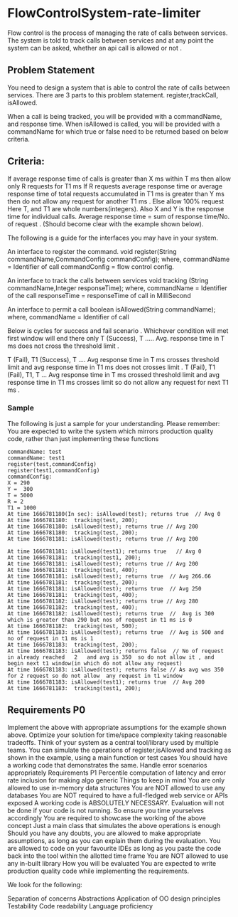 # FlowControlSystem-rate-limiter
Flow control is the process of managing the rate of calls between services. The system is told to track calls between services and at any point the system can be asked, whether an api call is allowed or not .

## Problem Statement
You need to design a system that is able to control the rate of calls between services.
There are 3 parts to this problem statement. register,trackCall, isAllowed.

When a call is being tracked, you will be provided with a commandName, and response time.
When isAllowed is called, you will be provided with a commandName for which true or false need to be returned based on below criteria.

## Criteria:
If average response time of calls is greater than X ms within T ms then allow only R requests for T1 ms
If R requests average response time or average response time of total requests accumulated in T1 ms is greater than Y ms then do not allow any request for another T1 ms .
Else allow 100% request
Here T, and T1 are whole numbers(integers). Also X and Y is the response time for individual calls.
Average response time = sum of response time/No. of request .
(Should become clear with the example shown below).

The following is a guide for the interfaces you may have in your system.

An interface to register the command.
void register(String commandName,CommandConfig commandConfig);
where,
commandName = Identifier of call
commandConfig = flow control config.

An interface to track the calls between services
void tracking (String commandName,Integer responseTime);
where,
commandName = Identifier of the call
responseTime = responseTime of call in MilliSecond

An interface to permit a call
boolean isAllowed(String commandName);
where,
commandName = Identifier of call

Below is cycles for success and fail scenario .
Whichever condition will met first window will end there only
T (Success), T .....
Avg. response time in T ms does not cross the threshold limit .

T (Fail), T1 (Success), T ....
Avg response time in T ms crosses threshold limit and avg response time in T1 ms does not crosses limit .
T (Fail), T1 (Fail), T1, T …
Avg response time in T ms crossed threshold limit and avg response time in T1 ms crosses limit so do not allow any request for next T1 ms .

### Sample
The following is just a sample for your understanding.
Please remember: You are expected to write the system which mirrors production quality code, rather than just implementing these functions
```
commandName: test
commandName: test1
register(test,commandConfig)
register(test1,commandConfig)
commandConfig:
X = 290
Y =  300
T = 5000 
R = 2
T1 = 1000 
At time 1666781180(In sec): isAllowed(test); returns true  // Avg 0
At time 1666781180:  tracking(test, 200);  
At time 1666781180: isAllowed(test); returns true // Avg 200
At time 1666781180:  tracking(test, 200); 
At time 1666781181: isAllowed(test); returns true // Avg 200
 
At time 1666781181: isAllowed(test1); returns true   // Avg 0
At time 1666781181:  tracking(test1, 200); 
At time 1666781181: isAllowed(test); returns true // Avg 200
At time 1666781181:  tracking(test, 400);
At time 1666781181: isAllowed(test); returns true  // Avg 266.66
At time 1666781181:  tracking(test, 200);
At time 1666781181: isAllowed(test); returns true  // Avg 250
At time 1666781181:  tracking(test, 400);
At time 1666781182: isAllowed(test); returns true // Avg 280 
At time 1666781182:  tracking(test, 400); 
At time 1666781182: isAllowed(test); returns true  //  Avg is 300 which is greater than 290 but nos of request in t1 ms is 0
At time 1666781182:  tracking(test, 500); 
At time 1666781183: isAllowed(test); returns true  // Avg is 500 and no of request in t1 ms is 1
At time 1666781183:  tracking(test, 200);
At time 1666781183: isAllowed(test); returns false  // No of request in already reached   2   and avg is 350  so do not allow it , and begin next t1 window(in which do not allow any request) 
At time 1666781183: isAllowed(test); returns false // As avg was 350 for 2 request so do not allow  any request in t1 window 
At time 1666781183: isAllowed(test1); returns true  // Avg 200
At time 1666781183:  tracking(test1, 200);
```

## Requirements P0
Implement the above with appropriate assumptions for the example shown above.
Optimize your solution for time/space complexity taking reasonable tradeoffs.
Think of your system as a central tool/library used by multiple teams.
You can simulate the operations of register,isAllowed and tracking as shown in the example, using a main function or test cases
You should have a working code that demonstrates the same.
Handle error scenarios appropriately
Requirements P1
Percentile computation of latency and error rate inclusion for making algo generic
Things to keep in mind
You are only allowed to use in-memory data structures
You are NOT allowed to use any databases
You are NOT required to have a full-fledged web service or APIs exposed
A working code is ABSOLUTELY NECESSARY. Evaluation will not be done if your code is not running. So ensure you time yourselves accordingly
You are required to showcase the working of the above concept
Just a main class that simulates the above operations is enough
Should you have any doubts, you are allowed to make appropriate assumptions, as long as you can explain them during the evaluation.
You are allowed to code on your favourite IDEs as long as you paste the code back into the tool within the allotted time frame
You are NOT allowed to use any in-built library
How you will be evaluated
You are expected to write production quality code while implementing the requirements.

We look for the following:

Separation of concerns
Abstractions
Application of OO design principles
Testability
Code readability
Language proficiency
